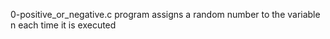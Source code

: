 0-positive_or_negative.c
program assigns  a random number to the variable n each time it is executed
